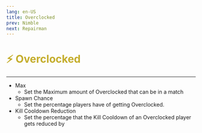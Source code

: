 ```yaml
---
lang: en-US
title: Overclocked
prev: Nimble
next: Repairman
---
```


# <font color=#c4ad2c>⚡ <b>Overclocked</b></font> <Badge text="Helpful" type="tip" vertical="middle"/>
---

* Max
  * Set the Maximum amount of Overclocked that can be in a match
* Spawn Chance
  * Set the percentage players have of getting Overclocked.
* Kill Cooldown Reduction
  * Set the percentage that the Kill Cooldown of an Overclocked player gets reduced by